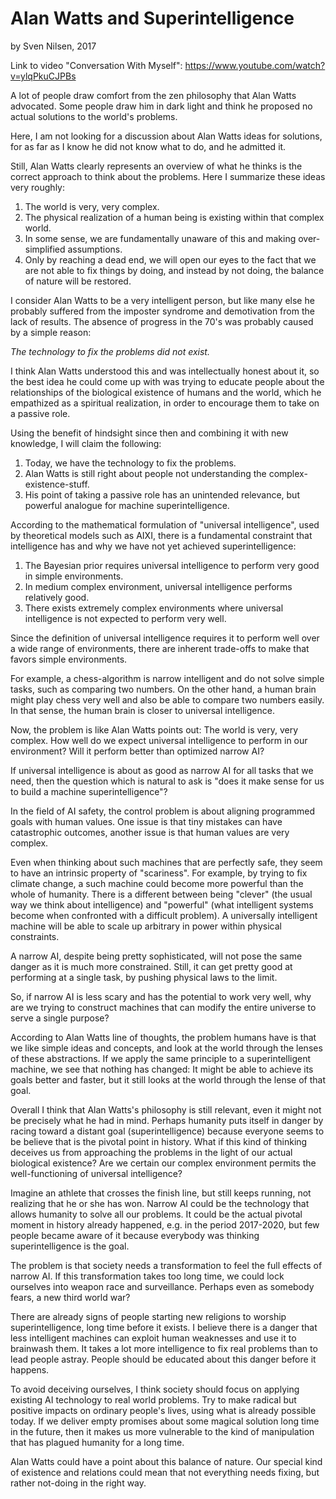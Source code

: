 # Alan Watts and Superintelligence
by Sven Nilsen, 2017

Link to video "Conversation With Myself": https://www.youtube.com/watch?v=ylqPkuCJPBs

A lot of people draw comfort from the zen philosophy that Alan Watts advocated.
Some people draw him in dark light and think he proposed no actual solutions to the world's problems.

Here, I am not looking for a discussion about Alan Watts ideas for solutions,
for as far as I know he did not know what to do, and he admitted it.

Still, Alan Watts clearly represents an overview of what he thinks is the correct approach to think about the problems.
Here I summarize these ideas very roughly:

1. The world is very, very complex.
2. The physical realization of a human being is existing within that complex world.
3. In some sense, we are fundamentally unaware of this and making over-simplified assumptions.
4. Only by reaching a dead end, we will open our eyes to the fact that we are not able to fix things by doing,
and instead by not doing, the balance of nature will be restored.

I consider Alan Watts to be a very intelligent person,
but like many else he probably suffered from the imposter syndrome and demotivation from the lack of results.
The absence of progress in the 70's was probably caused by a simple reason:

*The technology to fix the problems did not exist.*

I think Alan Watts understood this and was intellectually honest about it,
so the best idea he could come up with was trying to educate people about the relationships
of the biological existence of humans and the world, which he empathized as a spiritual realization, in order to encourage them to take on a passive role.

Using the benefit of hindsight since then and combining it with new knowledge, I will claim the following:

1. Today, we have the technology to fix the problems.
2. Alan Watts is still right about people not understanding the complex-existence-stuff.
3. His point of taking a passive role has an unintended relevance, but powerful analogue for machine superintelligence.

According to the mathematical formulation of "universal intelligence",
used by theoretical models such as AIXI,
there is a fundamental constraint that intelligence has and why we have not yet achieved superintelligence:

1. The Bayesian prior requires universal intelligence to perform very good in simple environments.
2. In medium complex environment, universal intelligence performs relatively good.
3. There exists extremely complex environments where universal intelligence is not expected to perform very well.

Since the definition of universal intelligence requires it to perform well over a wide range of environments,
there are inherent trade-offs to make that favors simple environments.

For example, a chess-algorithm is narrow intelligent and do not solve simple tasks, such as comparing two numbers.
On the other hand, a human brain might play chess very well and also be able to compare two numbers easily.
In that sense, the human brain is closer to universal intelligence.

Now, the problem is like Alan Watts points out: The world is very, very complex.
How well do we expect universal intelligence to perform in our environment?
Will it perform better than optimized narrow AI?

If universal intelligence is about as good as narrow AI for all tasks that we need,
then the question which is natural to ask is "does it make sense for us to build a machine superintelligence"?

In the field of AI safety, the control problem is about aligning programmed goals with human values.
One issue is that tiny mistakes can have catastrophic outcomes, another issue is that human values are very complex.

Even when thinking about such machines that are perfectly safe, they seem to have an intrinsic property of "scariness".
For example, by trying to fix climate change, a such machine could become more powerful than the whole of humanity.
There is a different between being "clever" (the usual way we think about intelligence) and "powerful" (what intelligent systems become when confronted with a difficult problem).
A universally intelligent machine will be able to scale up arbitrary in power within physical constraints.

A narrow AI, despite being pretty sophisticated, will not pose the same danger as it is much more constrained.
Still, it can get pretty good at performing at a single task, by pushing physical laws to the limit.

So, if narrow AI is less scary and has the potential to work very well,
why are we trying to construct machines that can modify the entire universe to serve a single purpose?

According to Alan Watts line of thoughts, the problem humans have is that we like simple ideas and concepts,
and look at the world through the lenses of these abstractions.
If we apply the same principle to a superintelligent machine, we see that nothing has changed:
It might be able to achieve its goals better and faster, but it still looks at the world through the lense of that goal.

Overall I think that Alan Watts's philosophy is still relevant, even it might not be precisely what he had in mind.
Perhaps humanity puts itself in danger by racing toward a distant goal (superintelligence)
because everyone seems to be believe that is the pivotal point in history.
What if this kind of thinking deceives us from approaching the problems in the light of our actual biological existence?
Are we certain our complex environment permits the well-functioning of universal intelligence?

Imagine an athlete that crosses the finish line, but still keeps running, not realizing that he or she has won.
Narrow AI could be the technology that allows humanity to solve all our problems.
It could be the actual pivotal moment in history already happened, e.g. in the period 2017-2020,
but few people became aware of it because everybody was thinking superintelligence is the goal.

The problem is that society needs a transformation to feel the full effects of narrow AI.
If this transformation takes too long time, we could lock ourselves into weapon race and surveillance.
Perhaps even as somebody fears, a new third world war?

There are already signs of people starting new religions to worship superintelligence, long time before it exists.
I believe there is a danger that less intelligent machines can exploit human weaknesses and use it to brainwash them.
It takes a lot more intelligence to fix real problems than to lead people astray.
People should be educated about this danger before it happens.

To avoid deceiving ourselves, I think society should focus on applying existing AI technology to real world problems.
Try to make radical but positive impacts on ordinary people's lives, using what is already possible today.
If we deliver empty promises about some magical solution long time in the future,
then it makes us more vulnerable to the kind of manipulation that has plagued humanity for a long time.

Alan Watts could have a point about this balance of nature. Our special kind of existence and relations
could mean that not everything needs fixing, but rather not-doing in the right way.
